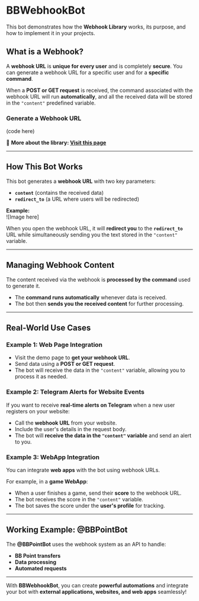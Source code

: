 
# BBWebhookBot  

This bot demonstrates how the **Webhook Library** works, its purpose, and how to implement it in your projects.  

## What is a Webhook?  

A **webhook URL** is **unique for every user** and is completely **secure**. You can generate a webhook URL for a specific user and for a **specific command**.  

When a **POST or GET request** is received, the command associated with the webhook URL will run **automatically**, and all the received data will be stored in the `"content"` predefined variable.  

### Generate a Webhook URL  
(code here)  

📖 **More about the library: [Visit this page](#)**  

---

## How This Bot Works  

This bot generates a **webhook URL** with two key parameters:  
- **`content`** (contains the received data)  
- **`redirect_to`** (a URL where users will be redirected)  

**Example:**  
![Image here]  

When you open the webhook URL, it will **redirect you** to the **`redirect_to`** URL while simultaneously sending you the text stored in the `"content"` variable.  

---

## Managing Webhook Content  

The content received via the webhook is **processed by the command** used to generate it.  

- The **command runs automatically** whenever data is received.  
- The bot then **sends you the received content** for further processing.  

---

## Real-World Use Cases  

### Example 1: **Web Page Integration**  
- Visit the demo page to **get your webhook URL**.  
- Send data using a **POST or GET request**.  
- The bot will receive the data in the `"content"` variable, allowing you to process it as needed.  

### Example 2: **Telegram Alerts for Website Events**  
If you want to receive **real-time alerts on Telegram** when a new user registers on your website:  
- Call the **webhook URL** from your website.  
- Include the user's details in the request body.  
- The bot will **receive the data in the `"content"` variable** and send an alert to you.  

### Example 3: **WebApp Integration**  
You can integrate **web apps** with the bot using webhook URLs.  

For example, in a **game WebApp**:  
- When a user finishes a game, send their **score** to the webhook URL.  
- The bot receives the score in the `"content"` variable.  
- The bot saves the score under the **user's profile** for tracking.  

---

## Working Example: **@BBPointBot**  
The **@BBPointBot** uses the webhook system as an API to handle:  
- **BB Point transfers**  
- **Data processing**  
- **Automated requests**  

---

With **BBWebhookBot**, you can create **powerful automations** and integrate your bot with **external applications, websites, and web apps** seamlessly!
